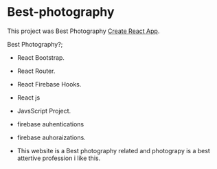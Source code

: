 # Best-photography

This project was Best Photography [Create React App]().




Best Photography?;

- React Bootstrap.
- React Router.
- React Firebase Hooks.
- React js
- JavsScript Project.
- firebase auhentications
- firebase auhoraizations.


- This website is a Best photography related and photograpy is a best attertive profession i like this.